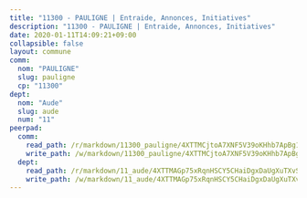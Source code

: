 ```yaml
---
title: "11300 - PAULIGNE | Entraide, Annonces, Initiatives"
description: "11300 - PAULIGNE | Entraide, Annonces, Initiatives"
date: 2020-01-11T14:09:21+09:00
collapsible: false
layout: commune
comm:
  nom: "PAULIGNE"
  slug: pauligne
  cp: "11300"
dept:
  nom: "Aude"
  slug: aude
  num: "11"
peerpad:
  comm:
    read_path: /r/markdown/11300_pauligne/4XTTMCjtoA7XNF5V39oKHhb7ApBg1dux5sN1whcMJ73D4ipFN
    write_path: /w/markdown/11300_pauligne/4XTTMCjtoA7XNF5V39oKHhb7ApBg1dux5sN1whcMJ73D4ipFN-K3TgTfTr1XUGGhnoVoCHhZa8SUGrDMgY7bf6LHZMc1XrKvdfhHT6b5g7LyzgGvJorKNW4jgeaguRni8umHyPumYoFC9EeidAAPg5JgWKtdDKwk121zg95o4obq1BZ7fDT2WHhmMW
  dept:
    read_path: /r/markdown/11_aude/4XTTMAGp75xRqnHSCY5CHaiDgxDaUgXuTXvSZDHnY1JdjJiUk
    write_path: /w/markdown/11_aude/4XTTMAGp75xRqnHSCY5CHaiDgxDaUgXuTXvSZDHnY1JdjJiUk-K3TgUenjCPDfs1W21bst2JvrPDW324QBfMvPid11puzXxXGQEeNw9p4QtfnUhSn4LYSwR6UDBQmdr3wFq2CDRGqNz2QynSm58zgCpz2PKP6Y24UTpxW22MudfeZ339ZPKnHm6XTr
---
```


